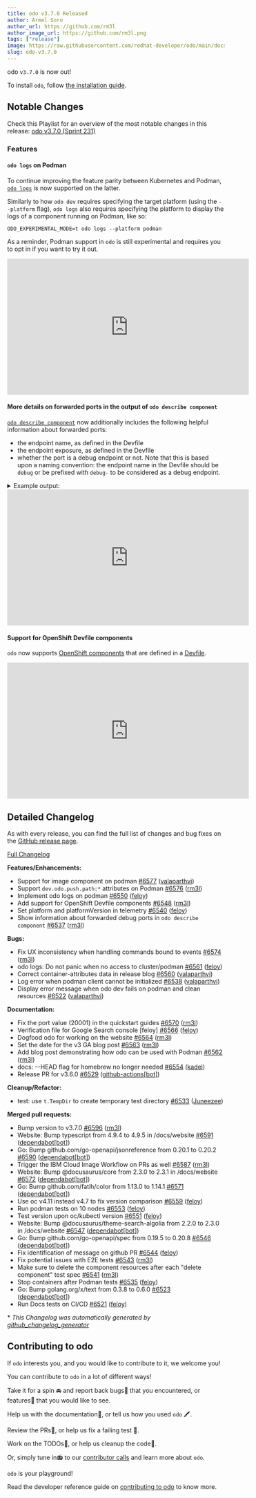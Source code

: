 ```yaml
---
title: odo v3.7.0 Released
author: Armel Soro
author_url: https://github.com/rm3l
author_image_url: https://github.com/rm3l.png
tags: ["release"]
image: https://raw.githubusercontent.com/redhat-developer/odo/main/docs/website/static/img/logo.png
slug: odo-v3.7.0
---
```


odo `v3.7.0` is now out!

<!--truncate-->

To install `odo`, follow [the installation guide](/docs/overview/installation).

## Notable Changes
Check this Playlist for an overview of the most notable changes in this release: [odo v3.7.0 (Sprint 231)](https://www.youtube.com/playlist?list=PLGMB2PY4SNOotRYGDzmijWs2QFU2dJ4e8)

### Features

#### `odo logs` on Podman

To continue improving the feature parity between Kubernetes and Podman, [`odo logs`](../docs/command-reference/logs) is now supported on the latter.

Similarly to how `odo dev` requires specifying the target platform (using the `--platform` flag), `odo logs` also requires specifying the platform to display the logs of a component running on Podman, like so:

```
ODO_EXPERIMENTAL_MODE=t odo logs --platform podman
```

As a reminder, Podman support in `odo` is still experimental and requires you to opt in if you want to try it out.

<iframe width="560" height="315" src="https://www.youtube.com/embed/K5GsDFEgCW0" title="YouTube video player" frameborder="0" allow="accelerometer; autoplay; clipboard-write; encrypted-media; gyroscope; picture-in-picture; web-share" allowfullscreen></iframe>

#### More details on forwarded ports in the output of `odo describe component`

[`odo describe component`](../docs/command-reference/describe-component) now additionally includes the following helpful information about forwarded ports:
- the endpoint name, as defined in the Devfile
- the endpoint exposure, as defined in the Devfile
- whether the port is a debug endpoint or not. Note that this is based upon a naming convention: the endpoint name in the Devfile should be `debug` or be prefixed with `debug-` to be considered as a debug endpoint.

<details>
  <summary>Example output:</summary>

<table>
<thead>
<tr>
<td>Normal output</td>
<td>JSON output</td>
</tr>
</thead>
<tbody>
<tr>
<td>


  ```shell
  $ odo describe component

[...]

  Forwarded ports:
   •  127.0.0.1:20001 -> cont:3000
      # highlight-start
      Name: http-node
      # highlight-end
   •  127.0.0.1:20002 -> cont:5858
      # highlight-start
      Name: debug
      Exposure: none
      Debug: true
      # highlight-end
   •  127.0.0.1:20003 -> cont2:5005
      # highlight-start
      Name: debug-2
      Exposure: internal
      Debug: true
      # highlight-end

[...]
  ```

</td>
<td>

```json
$ odo describe component -o json
{
  [...]
  "devForwardedPorts": [
    {
      "containerName": "cont",
      # highlight-start
      "portName": "http-node",
      "isDebug": false,
      # highlight-end
      "localAddress": "127.0.0.1",
      "localPort": 20001,
      "containerPort": 3000
    },
    {
      "containerName": "cont",
      # highlight-start
      "portName": "debug",
      "isDebug": true,
      "exposure": "none"
      # highlight-end
      "localAddress": "127.0.0.1",
      "localPort": 20002,
      "containerPort": 5858
    },
    {
      "containerName": "cont2",
      # highlight-start
      "portName": "debug-2",
      "isDebug": true,
      "exposure": "internal"
      # highlight-end
      "localAddress": "127.0.0.1",
      "localPort": 20003,
      "containerPort": 5005
    }
  ],
  [...]
}
```

</td>
</tr>
</tbody>
</table>

</details>

<iframe width="560" height="315" src="https://www.youtube.com/embed/LXOejxjAprA" title="YouTube video player" frameborder="0" allow="accelerometer; autoplay; clipboard-write; encrypted-media; gyroscope; picture-in-picture; web-share" allowfullscreen></iframe>

#### Support for OpenShift Devfile components

`odo` now supports [OpenShift components](https://devfile.io/docs/2.2.0/adding-a-kubernetes-or-openshift-component) that are defined in a [Devfile](https://devfile.io/).

<iframe width="560" height="315" src="https://www.youtube.com/embed/Fo2BSsrRDEU" title="YouTube video player" frameborder="0" allow="accelerometer; autoplay; clipboard-write; encrypted-media; gyroscope; picture-in-picture; web-share" allowfullscreen></iframe>

## Detailed Changelog

As with every release, you can find the full list of changes and bug fixes on the [GitHub release page](https://github.com/redhat-developer/odo/releases/tag/v3.7.0).

[Full Changelog](https://github.com/redhat-developer/odo/compare/v3.6.0...v3.7.0)

**Features/Enhancements:**

- Support for image component on podman [\#6577](https://github.com/redhat-developer/odo/pull/6577) ([valaparthvi](https://github.com/valaparthvi))
- Support `dev.odo.push.path:*` attributes on Podman [\#6576](https://github.com/redhat-developer/odo/pull/6576) ([rm3l](https://github.com/rm3l))
- Implement odo logs on podman [\#6550](https://github.com/redhat-developer/odo/pull/6550) ([feloy](https://github.com/feloy))
- Add support for OpenShift Devfile components [\#6548](https://github.com/redhat-developer/odo/pull/6548) ([rm3l](https://github.com/rm3l))
- Set platform and platformVersion in telemetry [\#6540](https://github.com/redhat-developer/odo/pull/6540) ([feloy](https://github.com/feloy))
- Show information about forwarded debug ports in `odo describe component` [\#6537](https://github.com/redhat-developer/odo/pull/6537) ([rm3l](https://github.com/rm3l))

**Bugs:**

- Fix UX inconsistency when handling commands bound to events [\#6574](https://github.com/redhat-developer/odo/pull/6574) ([rm3l](https://github.com/rm3l))
- odo logs: Do not panic when no access to cluster/podman [\#6561](https://github.com/redhat-developer/odo/pull/6561) ([feloy](https://github.com/feloy))
- Correct container-attributes data in release blog [\#6560](https://github.com/redhat-developer/odo/pull/6560) ([valaparthvi](https://github.com/valaparthvi))
- Log error when podman client cannot be initialized [\#6538](https://github.com/redhat-developer/odo/pull/6538) ([valaparthvi](https://github.com/valaparthvi))
- Display error message when odo dev fails on podman and clean resources [\#6522](https://github.com/redhat-developer/odo/pull/6522) ([valaparthvi](https://github.com/valaparthvi))

**Documentation:**

- Fix the port value \(20001\) in the quickstart guides [\#6570](https://github.com/redhat-developer/odo/pull/6570) ([rm3l](https://github.com/rm3l))
- Verification file for Google Search console \[feloy\] [\#6566](https://github.com/redhat-developer/odo/pull/6566) ([feloy](https://github.com/feloy))
- Dogfood odo for working on the website [\#6564](https://github.com/redhat-developer/odo/pull/6564) ([rm3l](https://github.com/rm3l))
- Set the date for the v3 GA blog post [\#6563](https://github.com/redhat-developer/odo/pull/6563) ([rm3l](https://github.com/rm3l))
- Add blog post demonstrating how odo can be used with Podman [\#6562](https://github.com/redhat-developer/odo/pull/6562) ([rm3l](https://github.com/rm3l))
- docs: --HEAD flag for homebrew no longer needed [\#6554](https://github.com/redhat-developer/odo/pull/6554) ([kadel](https://github.com/kadel))
- Release PR for v3.6.0 [\#6529](https://github.com/redhat-developer/odo/pull/6529) ([github-actions[bot]](https://github.com/apps/github-actions))

**Cleanup/Refactor:**

- test: use `t.TempDir` to create temporary test directory [\#6533](https://github.com/redhat-developer/odo/pull/6533) ([Juneezee](https://github.com/Juneezee))

**Merged pull requests:**

- Bump version to v3.7.0 [\#6596](https://github.com/redhat-developer/odo/pull/6596) ([rm3l](https://github.com/rm3l))
- Website: Bump typescript from 4.9.4 to 4.9.5 in /docs/website [\#6591](https://github.com/redhat-developer/odo/pull/6591) ([dependabot[bot]](https://github.com/apps/dependabot))
- Go: Bump github.com/go-openapi/jsonreference from 0.20.1 to 0.20.2 [\#6590](https://github.com/redhat-developer/odo/pull/6590) ([dependabot[bot]](https://github.com/apps/dependabot))
- Trigger the IBM Cloud Image Workflow on PRs as well [\#6587](https://github.com/redhat-developer/odo/pull/6587) ([rm3l](https://github.com/rm3l))
- Website: Bump @docusaurus/core from 2.3.0 to 2.3.1 in /docs/website [\#6572](https://github.com/redhat-developer/odo/pull/6572) ([dependabot[bot]](https://github.com/apps/dependabot))
- Go: Bump github.com/fatih/color from 1.13.0 to 1.14.1 [\#6571](https://github.com/redhat-developer/odo/pull/6571) ([dependabot[bot]](https://github.com/apps/dependabot))
- Use oc v4.11 instead v4.7 to fix version comparison [\#6559](https://github.com/redhat-developer/odo/pull/6559) ([feloy](https://github.com/feloy))
- Run podman tests on 10 nodes [\#6553](https://github.com/redhat-developer/odo/pull/6553) ([feloy](https://github.com/feloy))
- Test version upon oc/kubectl version [\#6551](https://github.com/redhat-developer/odo/pull/6551) ([feloy](https://github.com/feloy))
- Website: Bump @docusaurus/theme-search-algolia from 2.2.0 to 2.3.0 in /docs/website [\#6547](https://github.com/redhat-developer/odo/pull/6547) ([dependabot[bot]](https://github.com/apps/dependabot))
- Go: Bump github.com/go-openapi/spec from 0.19.5 to 0.20.8 [\#6546](https://github.com/redhat-developer/odo/pull/6546) ([dependabot[bot]](https://github.com/apps/dependabot))
- Fix identification of message on github PR [\#6544](https://github.com/redhat-developer/odo/pull/6544) ([feloy](https://github.com/feloy))
- Fix potential issues with E2E tests [\#6543](https://github.com/redhat-developer/odo/pull/6543) ([rm3l](https://github.com/rm3l))
- Make sure to delete the component resources after each "delete component" test spec [\#6541](https://github.com/redhat-developer/odo/pull/6541) ([rm3l](https://github.com/rm3l))
- Stop containers after Podman tests [\#6535](https://github.com/redhat-developer/odo/pull/6535) ([feloy](https://github.com/feloy))
- Go: Bump golang.org/x/text from 0.3.8 to 0.6.0 [\#6523](https://github.com/redhat-developer/odo/pull/6523) ([dependabot[bot]](https://github.com/apps/dependabot))
- Run Docs tests on CI/CD [\#6521](https://github.com/redhat-developer/odo/pull/6521) ([feloy](https://github.com/feloy))



\* *This Changelog was automatically generated by [github_changelog_generator](https://github.com/github-changelog-generator/github-changelog-generator)*

## Contributing to odo

If `odo` interests you, and you would like to contribute to it, we welcome you!

You can contribute to `odo` in a lot of different ways!

Take it for a spin 🚘 and report back bugs🐞 that you encountered, or features🌟 that you would like to see.

Help us with the documentation📜, or tell us how you used `odo` 🖍.

Review the PRs👀, or help us fix a failing test 🚩.

Work on the TODOs📝, or help us cleanup the code🚮.

Or, simply tune in📻 to our [contributor calls](https://github.com/redhat-developer/odo#meetings) and learn more about `odo`.

`odo` is your playground!

Read the developer reference guide on [contributing to odo](/docs/development/contribution) to know more.
